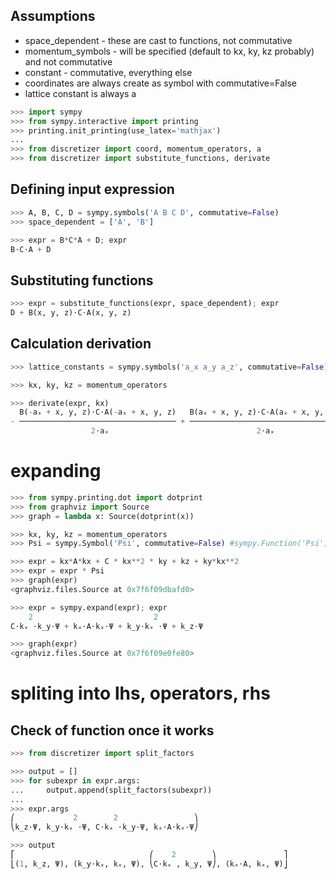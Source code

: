 ## Assumptions
* space_dependent - these are cast to functions, not commutative
* momentum_symbols - will be specified (default to kx, ky, kz probably) and not commutative
* constant - commutative, everything else
* coordinates are always create as symbol with commutative=False
* lattice constant is always a

```python
>>> import sympy
>>> from sympy.interactive import printing
>>> printing.init_printing(use_latex='mathjax')
...
>>> from discretizer import coord, momentum_operators, a
>>> from discretizer import substitute_functions, derivate
```

## Defining input expression

```python
>>> A, B, C, D = sympy.symbols('A B C D', commutative=False)
>>> space_dependent = ['A', 'B']
```

```python
>>> expr = B*C*A + D; expr
B⋅C⋅A + D
```

## Substituting functions

```python
>>> expr = substitute_functions(expr, space_dependent); expr
D + B(x, y, z)⋅C⋅A(x, y, z)
```

## Calculation derivation

```python
>>> lattice_constants = sympy.symbols('a_x a_y a_z', commutative=False)
```

```python
>>> kx, ky, kz = momentum_operators
```

```python
>>> derivate(expr, kx)
  B(-aₓ + x, y, z)⋅C⋅A(-aₓ + x, y, z)   B(aₓ + x, y, z)⋅C⋅A(aₓ + x, y, z)
- ─────────────────────────────────── + ─────────────────────────────────
                  2⋅aₓ                                 2⋅aₓ
```

# expanding

```python
>>> from sympy.printing.dot import dotprint
>>> from graphviz import Source
>>> graph = lambda x: Source(dotprint(x))
```

```python
>>> kx, ky, kz = momentum_operators
>>> Psi = sympy.Symbol('Psi', commutative=False) #sympy.Function('Psi')(*coord)
```

```python
>>> expr = kx*A*kx + C * kx**2 * ky + kz + ky*kx**2
>>> expr = expr * Psi
>>> graph(expr)
<graphviz.files.Source at 0x7f6f09dbafd0>
```

```python
>>> expr = sympy.expand(expr); expr
    2                           2          
C⋅kₓ ⋅k_y⋅Ψ + kₓ⋅A⋅kₓ⋅Ψ + k_y⋅kₓ ⋅Ψ + k_z⋅Ψ
```

```python
>>> graph(expr)
<graphviz.files.Source at 0x7f6f09e0fe80>
```

# spliting into lhs, operators, rhs

## Check of function once it works

```python
>>> from discretizer import split_factors
```

```python
>>> output = []
>>> for subexpr in expr.args:
...     output.append(split_factors(subexpr))
...
>>> expr.args
⎛             2        2                 ⎞
⎝k_z⋅Ψ, k_y⋅kₓ ⋅Ψ, C⋅kₓ ⋅k_y⋅Ψ, kₓ⋅A⋅kₓ⋅Ψ⎠
```

```python
>>> output
⎡                              ⎛    2        ⎞               ⎤
⎣(1, k_z, Ψ), (k_y⋅kₓ, kₓ, Ψ), ⎝C⋅kₓ , k_y, Ψ⎠, (kₓ⋅A, kₓ, Ψ)⎦
```

